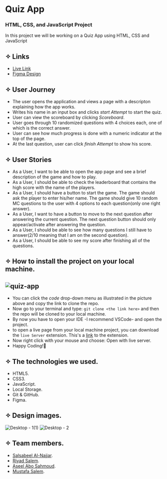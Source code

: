 # Quiz App

### HTML, CSS, and JavaScript Project

In this project we will be working on a Quiz App using HTML, CSS and JavaScript

## ✧ Links

- [Live Link](https://moustf.github.io/Quiz-App-TeamOne/Html/dashboard.html)
- [Figma Design](<https://www.figma.com/file/nRMWsctM6Vc1DFRXq9rLM4/Quiz-website-(Copy)?node-id=0%3A1>)

## ✧ User Journey

- The user opens the application and views a page with a descripton explaining how the app works.
- Writes his name in an input box and clicks _start Attempt_ to start the quiz.
- User can view the scoreboard by clicking _Scoreboard_.
- User goes through 10 randomized questions with 4 choices each, one of which is the correct answer.
- User can see how much progress is done with a numeric indicator at the top of the page.
- At the last question, user can click _finish Attempt_ to show his score.

## ✧ User Stories

- As a User, I want to be able to open the app page and see a brief description of the game and how to play.
- As a User, I should be able to check the leaderboard that contains the high score with the name of the players.
- As a User, I should have a button to start the game.
  The game should ask the player to enter his/her name.
  The game should give 10 random MC questions to the user with 4 options to each question(only one right answer).
- As a User, I want to have a button to move to the next question after answering the current question.
  The next question button should only appear/activate after answering the question.
- As a User, I should be able to see how many questions I still have to answer(2/10 meaning that I am on the second question).
- As a User, I should be able to see my score after finishing all of the questions.

## ✧ How to install the project on your local machine.

## ![quiz-app](https://user-images.githubusercontent.com/77394697/180165952-16e5e6cf-0619-40b9-8daa-5899d1a8ee96.PNG)

- You can click the _code_ drop-down menu as illustrated in the picture above and copy the link to clone the repo.
- Now go to your terminal and type: `git clone <the link here>` and then the repo will be cloned to your local machine.
- By now you have to open your IDE -I recommend VSCode- and open the project.
- to open a live page from your local machine project, you can download the `live Server` extension. This's a [link](https://marketplace.visualstudio.com/items?itemName=ritwickdey.LiveServer) to the extension.
- Now right click with your mouse and choose: Open with live server.
- Happy Coding!🤞

## ✧ The technologies we used.

- HTML5.
- CSS3.
- JavaScript.
- Local Storage.
- Git & GitHub.
- Figma.

## ✧ Design images.

![Desktop - 1(1)](https://user-images.githubusercontent.com/77394697/180167800-13bcf7e3-9b5b-49f6-b3db-0e04c594f218.png)
![Desktop - 2](https://user-images.githubusercontent.com/77394697/180167807-a8abfcf7-c63d-45a5-9356-c50d31c91af8.png)

## ✧ Team members.

- [Salsabeel Al-Najjar](https://github.com/salsabeelomar).
- [Riyad Salem](https://github.com/riyadsalem).
- [Aseel Abo Sahmoud](https://github.com/AseelL).
- [Mustafa Salem](https://github.com/moustf).
